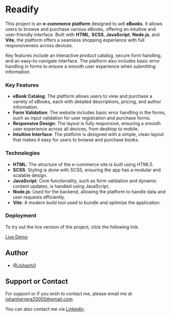 # Readify

This project is an **e-commerce platform** designed to sell **eBooks**. It allows users to browse and purchase various eBooks, offering an intuitive and user-friendly interface. Built with **HTML**, **SCSS**, **JavaScript**, **Node.js**, and **Vite**, the platform offers a seamless shopping experience with full responsiveness across devices.

Key features include an interactive product catalog, secure form handling, and an easy-to-navigate interface. The platform also includes basic error handling in forms to ensure a smooth user experience when submitting information.

### Key Features

- **eBook Catalog**: The platform allows users to view and purchase a variety of eBooks, each with detailed descriptions, pricing, and author information.
- **Form Validation**: The website includes basic error handling in the forms, such as input validation for user registration and purchase forms.
- **Responsive Design**: The layout is fully responsive, ensuring a smooth user experience across all devices, from desktop to mobile.
- **Intuitive Interface**: The platform is designed with a simple, clean layout that makes it easy for users to browse and purchase books.

### Technologies

- **HTML**: The structure of the e-commerce site is built using HTML5.
- **SCSS**: Styling is done with SCSS, ensuring the app has a modular and scalable design.
- **JavaScript**: Core functionality, such as form validation and dynamic content updates, is handled using JavaScript.
- **Node.js**: Used for the backend, allowing the platform to handle data and user requests efficiently.
- **Vite**: A modern build tool used to bundle and optimize the application.

### Deployment

To try out the live version of the project, click the following link:

[Live Demo](https://main.d3578hr0229qox.amplifyapp.com/)

## Author

- [@Johanh0](https://www.github.com/johanh0)

## Support or Contact

For support or if you wish to contact me, please email me at [johanherrera20000@gmail.com](mailto:johanherrera20000@gmail.com).

You can also contact me via [LinkedIn](https://www.linkedin.com/in/johanh0/).
